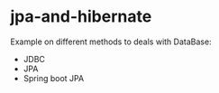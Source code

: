 # jpa-and-hibernate
 Example on different methods to deals with DataBase:
 - JDBC
 - JPA
 - Spring boot JPA

